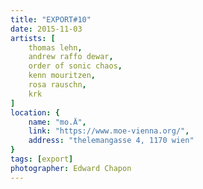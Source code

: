 ```yaml
---
title: "EXPORT#10"
date: 2015-11-03
artists: [
    thomas lehn,
    andrew raffo dewar,
    order of sonic chaos,
    kenn mouritzen,
    rosa rauschn,
    krk
]
location: {
    name: "mo.Ä",
    link: "https://www.moe-vienna.org/",
    address: "thelemangasse 4, 1170 wien"
}
tags: [export]
photographer: Edward Chapon
---
```



